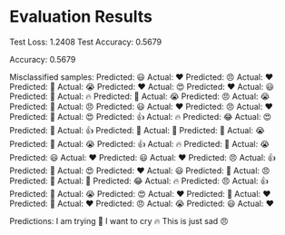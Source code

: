 # Evaluation Results
Test Loss: 1.2408
Test Accuracy: 0.5679

Accuracy: 0.5679

Misclassified samples:
Predicted: 😃 Actual: ❤️
Predicted: 😠 Actual: ❤️
Predicted: 🙏 Actual: 😭
Predicted: ❤️ Actual: 😍
Predicted: ❤️ Actual: 😃
Predicted: 🙏 Actual: 🔥
Predicted: 🙏 Actual: 😭
Predicted: 😠 Actual: 😭
Predicted: 🙏 Actual: 😠
Predicted: 😃 Actual: ❤️
Predicted: 😠 Actual: ❤️
Predicted: 🤔 Actual: 😍
Predicted: 👍 Actual: 🔥
Predicted: 😂 Actual: 😍
Predicted: 🙏 Actual: 👍
Predicted: 🙏 Actual: 🤔
Predicted: 🙏 Actual: 😭
Predicted: 🙏 Actual: 😭
Predicted: 👍 Actual: 🔥
Predicted: 🙏 Actual: 😭
Predicted: 😃 Actual: ❤️
Predicted: 😃 Actual: ❤️
Predicted: 😠 Actual: 👍
Predicted: 🙏 Actual: 😍
Predicted: ❤️ Actual: 😃
Predicted: 🙏 Actual: 😠
Predicted: 🙏 Actual: 🤔
Predicted: 😂 Actual: 🔥
Predicted: 😠 Actual: 👍
Predicted: 🙏 Actual: 😭
Predicted: 😍 Actual: ❤️
Predicted: 🙏 Actual: ❤️
Predicted: 🤔 Actual: ❤️
Predicted: 😠 Actual: 😭
Predicted: 😃 Actual: ❤️

Predictions:
I am trying 🙏
I want to cry 🔥
This is just sad 😠
